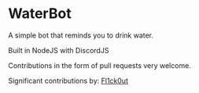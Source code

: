 # WaterBot
A simple bot that reminds you to drink water.

Built in NodeJS with DiscordJS

Contributions in the form of pull requests very welcome.

Significant contributions by: [Fl1ck0ut](https://github.com/Fl1ck0ut)